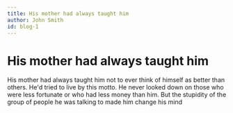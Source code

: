 ```yaml
---
title: His mother had always taught him
author: John Smith
id: blog-1
---
```


# His mother had always taught him

His mother had always taught him not to ever think of himself as better than others. He'd tried to live by this motto. He never looked down on those who were less fortunate or who had less money than him. But the stupidity of the group of people he was talking to made him change his mind
